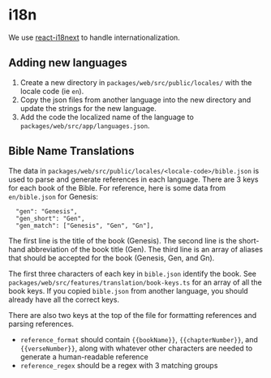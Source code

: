 # i18n

We use [react-i18next](https://react.i18next.com/) to handle internationalization.

## Adding new languages

1. Create a new directory in `packages/web/src/public/locales/` with the locale code (ie `en`).
2. Copy the json files from another language into the new directory and update the strings for the new language.
3. Add the code the localized name of the language to `packages/web/src/app/languages.json`.


## Bible Name Translations
The data in `packages/web/src/public/locales/<locale-code>/bible.json` is used to parse and generate references in each language. There are 3 keys for each book of the Bible. For reference, here is some data from `en/bible.json` for Genesis:  
```
  "gen": "Genesis",
  "gen_short": "Gen",
  "gen_match": ["Genesis", "Gen", "Gn"],
```  
The first line is the title of the book (Genesis). The second line is the short-hand abbreviation of the book title (Gen). The third line is an array of aliases that should be accepted for the book (Genesis, Gen, and Gn).  

The first three characters of each key in `bible.json` identify the book. See `packages/web/src/features/translation/book-keys.ts` for an array of all the book keys. If you copied `bible.json` from another language, you should already have all the correct keys.

There are also two keys at the top of the file for formatting references and parsing references.   
* `reference_format` should contain `{{bookName}}`, `{{chapterNumber}}`, and `{{verseNumber}}`, along with whatever other characters are needed to generate a human-readable reference
* `reference_regex` should be a regex with 3 matching groups